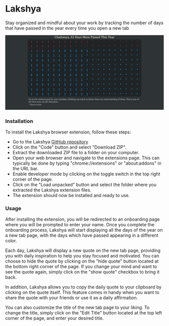 # Lakshya

Stay organized and mindful about your work by tracking the number of days that have passed in the year every time you open a new tab

![Laskhya_Image](./assets/lakshya_v1.png)

### Installation

To install the Lakshya browser extension, follow these steps:

- Go to the Lakshya [GitHub repository](https://github.com/hokageCV/Lakshya)
- Click on the "Code" button and select "Download ZIP".
- Extract the downloaded ZIP file to a folder on your computer.
- Open your web browser and navigate to the extensions page. This can typically be done by typing "chrome://extensions" or "about:addons" in the URL bar.
- Enable developer mode by clicking on the toggle switch in the top right corner of the page.
- Click on the "Load unpacked" button and select the folder where you extracted the Lakshya extension files.
- The extension should now be installed and ready to use.

### Usage

After installing the extension, you will be redirected to an onboarding page where you will be prompted to enter your name. Once you complete the onboarding process, Lakshya will start displaying all the days of the year on a new tab page, with the days which have passed appearing in a different color.

Each day, Lakshya will display a new quote on the new tab page, providing you with daily inspiration to help you stay focused and motivated. You can choose to hide the quote by clicking on the "hide quote" button located at the bottom right corner of the page. If you change your mind and want to see the quote again, simply click on the "show quote" checkbox to bring it back.

In addition, Lakshya allows you to copy the daily quote to your clipboard by clicking on the quote itself. This feature comes in handy when you want to share the quote with your friends or use it as a daily affirmation.

You can also customize the title of the new tab page to your liking. To change the title, simply click on the "Edit Title" button located at the top left corner of the page, and enter your desired title.
